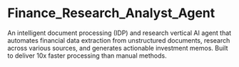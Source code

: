 # Finance_Research_Analyst_Agent
An intelligent document processing (IDP) and research vertical AI agent that automates financial data extraction from unstructured documents, research across various sources, and generates actionable investment memos. Built to deliver 10x faster processing than manual methods.
